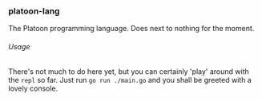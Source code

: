### platoon-lang

The Platoon programming language. Does next to nothing for the moment.

###### Usage

There's not much to do here yet, but you can certainly 'play' around with the `repl` so far. Just run `go run ./main.go` and you shall be greeted with a lovely console.


